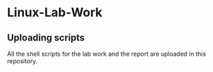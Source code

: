 # Linux-Lab-Work
<h2>Uploading scripts </h2>

All the shell scripts for the lab work and the report are uploaded in this repository.
